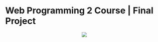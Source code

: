 # Web Programming 2 Course | Final Project
<div align="center">
  <img src="https://user-images.githubusercontent.com/46399191/169341625-928c75a5-37f9-4cf1-a517-2ffb2a534c43.gif">
</div>
